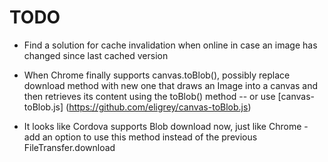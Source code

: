 # TODO

* Find a solution for cache invalidation when online in case an image has changed since last cached version


* When Chrome finally supports canvas.toBlob(), possibly replace download method with new one that draws an Image into a canvas and then retrieves its content using the toBlob() method -- or use [canvas-toBlob.js] (https://github.com/eligrey/canvas-toBlob.js)


* It looks like Cordova supports Blob download now, just like Chrome - add an option to use this method instead of the previous FileTransfer.download
